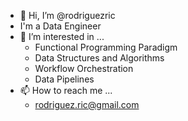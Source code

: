 - 👋 Hi, I’m @rodriguezric
- I'm a Data Engineer
- 👀 I’m interested in ...
  * Functional Programming Paradigm
  * Data Structures and Algorithms
  * Workflow Orchestration
  * Data Pipelines
- 📫 How to reach me ...
  * rodriguez.ric@gmail.com
